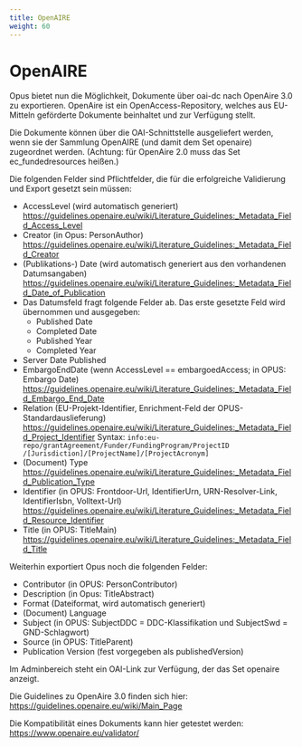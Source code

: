 ```yaml
---
title: OpenAIRE
weight: 60
---
```


# OpenAIRE

Opus bietet nun die Möglichkeit, Dokumente über oai-dc nach OpenAire 3.0 zu exportieren. OpenAire ist ein
OpenAccess-Repository, welches aus EU-Mitteln geförderte Dokumente beinhaltet und zur Verfügung stellt.

Die Dokumente können über die OAI-Schnittstelle ausgeliefert werden, wenn sie der Sammlung OpenAIRE (und damit dem Set
openaire) zugeordnet werden. (Achtung: für OpenAire 2.0 muss das Set ec_fundedresources heißen.)

Die folgenden Felder sind Pflichtfelder, die für die erfolgreiche Validierung und Export gesetzt sein müssen:

* AccessLevel (wird automatisch generiert)
  <https://guidelines.openaire.eu/wiki/Literature_Guidelines:_Metadata_Field_Access_Level>
* Creator (in Opus: PersonAuthor)
  <https://guidelines.openaire.eu/wiki/Literature_Guidelines:_Metadata_Field_Creator>
* (Publikations-) Date (wird automatisch generiert aus den vorhandenen Datumsangaben)
  <https://guidelines.openaire.eu/wiki/Literature_Guidelines:_Metadata_Field_Date_of_Publication>
* Das Datumsfeld fragt folgende Felder ab. Das erste gesetzte Feld wird übernommen und ausgegeben:
  * Published Date
  * Completed Date
  * Published Year
  * Completed Year
* Server Date Published
* EmbargoEndDate (wenn AccessLevel == embargoedAccess; in OPUS: Embargo Date)
  <https://guidelines.openaire.eu/wiki/Literature_Guidelines:_Metadata_Field_Embargo_End_Date>
* Relation (EU-Projekt-Identifier, Enrichment-Feld der OPUS-Standardauslieferung)
  <https://guidelines.openaire.eu/wiki/Literature_Guidelines:_Metadata_Field_Project_Identifier>
  Syntax: ```info:eu-repo/grantAgreement/Funder/FundingProgram/ProjectID /[Jurisdiction]/[ProjectName]/[ProjectAcronym]```
* (Document) Type
  <https://guidelines.openaire.eu/wiki/Literature_Guidelines:_Metadata_Field_Publication_Type>
* Identifier (in OPUS: Frontdoor-Url, IdentifierUrn, URN-Resolver-Link, IdentifierIsbn, Volltext-Url)
  <https://guidelines.openaire.eu/wiki/Literature_Guidelines:_Metadata_Field_Resource_Identifier>
* Title (in OPUS: TitleMain)
  <https://guidelines.openaire.eu/wiki/Literature_Guidelines:_Metadata_Field_Title>

Weiterhin exportiert Opus noch die folgenden Felder:

* Contributor (in OPUS: PersonContributor)
* Description (in Opus: TitleAbstract)
* Format (Dateiformat, wird automatisch generiert)
* (Document) Language
* Subject (in OPUS: SubjectDDC = DDC-Klassifikation und SubjectSwd = GND-Schlagwort)
* Source (in OPUS: TitleParent)
* Publication Version (fest vorgegeben als publishedVersion)

Im Adminbereich steht ein OAI-Link zur Verfügung, der das Set openaire anzeigt.

Die Guidelines zu OpenAire 3.0 finden sich hier:
<https://guidelines.openaire.eu/wiki/Main_Page>

Die Kompatibilität eines Dokuments kann hier getestet werden:
<https://www.openaire.eu/validator/>
